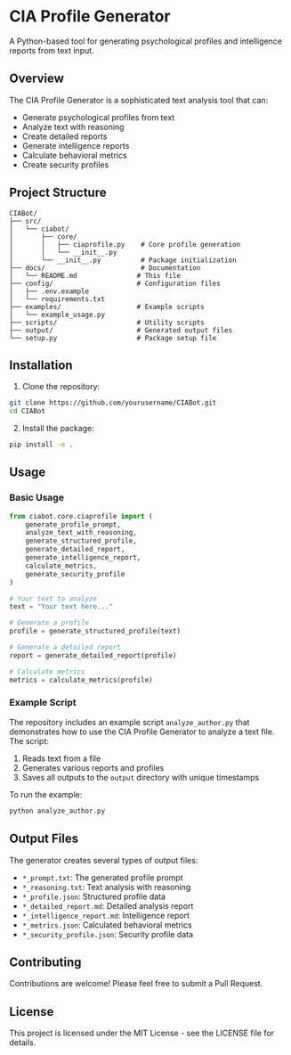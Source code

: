 # CIA Profile Generator

A Python-based tool for generating psychological profiles and intelligence reports from text input.

## Overview

The CIA Profile Generator is a sophisticated text analysis tool that can:
- Generate psychological profiles from text
- Analyze text with reasoning
- Create detailed reports
- Generate intelligence reports
- Calculate behavioral metrics
- Create security profiles

## Project Structure

```
CIABot/
├── src/
│   └── ciabot/
│       ├── core/
│       │   ├── ciaprofile.py    # Core profile generation
│       │   └── __init__.py
│       └── __init__.py          # Package initialization
├── docs/                        # Documentation
│   └── README.md               # This file
├── config/                     # Configuration files
│   ├── .env.example
│   └── requirements.txt
├── examples/                   # Example scripts
│   └── example_usage.py
├── scripts/                    # Utility scripts
├── output/                     # Generated output files
└── setup.py                    # Package setup file
```

## Installation

1. Clone the repository:
```bash
git clone https://github.com/yourusername/CIABot.git
cd CIABot
```

2. Install the package:
```bash
pip install -e .
```

## Usage

### Basic Usage

```python
from ciabot.core.ciaprofile import (
    generate_profile_prompt,
    analyze_text_with_reasoning,
    generate_structured_profile,
    generate_detailed_report,
    generate_intelligence_report,
    calculate_metrics,
    generate_security_profile
)

# Your text to analyze
text = "Your text here..."

# Generate a profile
profile = generate_structured_profile(text)

# Generate a detailed report
report = generate_detailed_report(profile)

# Calculate metrics
metrics = calculate_metrics(profile)
```

### Example Script

The repository includes an example script `analyze_author.py` that demonstrates how to use the CIA Profile Generator to analyze a text file. The script:

1. Reads text from a file
2. Generates various reports and profiles
3. Saves all outputs to the `output` directory with unique timestamps

To run the example:
```bash
python analyze_author.py
```

## Output Files

The generator creates several types of output files:
- `*_prompt.txt`: The generated profile prompt
- `*_reasoning.txt`: Text analysis with reasoning
- `*_profile.json`: Structured profile data
- `*_detailed_report.md`: Detailed analysis report
- `*_intelligence_report.md`: Intelligence report
- `*_metrics.json`: Calculated behavioral metrics
- `*_security_profile.json`: Security profile data

## Contributing

Contributions are welcome! Please feel free to submit a Pull Request.

## License

This project is licensed under the MIT License - see the LICENSE file for details.
